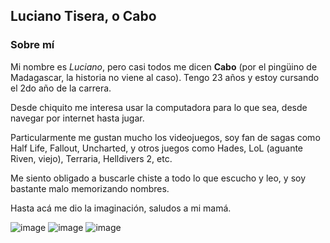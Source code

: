 ## **Luciano Tisera, o Cabo**
### Sobre mí

Mi nombre es *Luciano*, pero casi todos me dicen **Cabo** (por el pingüino de Madagascar, la historia no viene al caso). Tengo 23 años y estoy cursando el 2do año de la carrera.

Desde chiquito me interesa usar la computadora para lo que sea, desde navegar por internet hasta jugar.

Particularmente me gustan mucho los videojuegos, soy fan de sagas como Half Life, Fallout, Uncharted, y otros juegos como Hades, LoL (aguante Riven, viejo), Terraria,  Helldivers 2, etc.

Me siento obligado a buscarle chiste a todo lo que escucho y leo, y soy bastante malo memorizando nombres.

Hasta acá me dio la imaginación, saludos a mi mamá.

![image](https://github.com/user-attachments/assets/c3b85f07-b6dc-4cb3-8cae-02083a15de80)
![image](https://github.com/user-attachments/assets/ca429f9e-aa81-4799-a782-7dc0986d3e67)
![image](https://github.com/user-attachments/assets/5686ff04-d5fd-41da-b7d7-fea02a68bf74)
